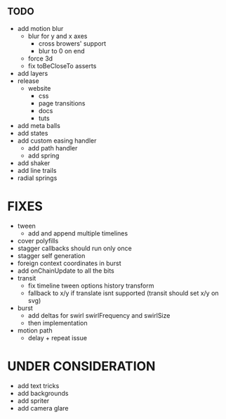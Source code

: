 ## TODO

- add motion blur
  - blur for y and x axes
    - cross browers' support
    - blur to 0 on end
  - force 3d
  - fix toBeCloseTo asserts
- add layers
- release
  - website
    - css
    - page transitions
    - docs
    - tuts
- add meta balls
- add states
- add custom easing handler
  - add path handler
  - add spring
- add shaker
- add line trails
- radial springs

# FIXES
- tween
  - add and append multiple timelines
- cover polyfills
- stagger callbacks should run only once
- stagger self generation
- foreign context coordinates in burst
- add onChainUpdate to all the bits
- transit
  - fix timeline tween options history transform
  - fallback to x/y if translate isnt supported (transit should set x/y on svg)
- burst
  - add deltas for swirl swirlFrequency and swirlSize
  - then implementation
- motion path
  - delay + repeat issue

# UNDER CONSIDERATION
- add text tricks
- add backgrounds
- add spriter
- add camera glare


